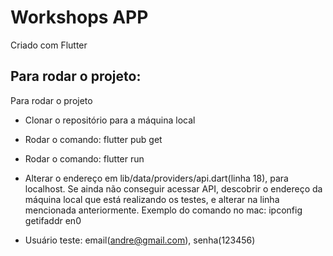 # Workshops APP

Criado com Flutter

## Para rodar o projeto:

Para rodar o projeto

- Clonar o repositório para a máquina local
- Rodar o comando: flutter pub get
- Rodar o comando: flutter run
- Alterar o endereço em lib/data/providers/api.dart(linha 18), para localhost. Se ainda não conseguir acessar API, descobrir o endereço da máquina local que está realizando os testes, e alterar na linha mencionada anteriormente. Exemplo do comando no mac: ipconfig getifaddr en0

- Usuário teste: email(andre@gmail.com), senha(123456)
